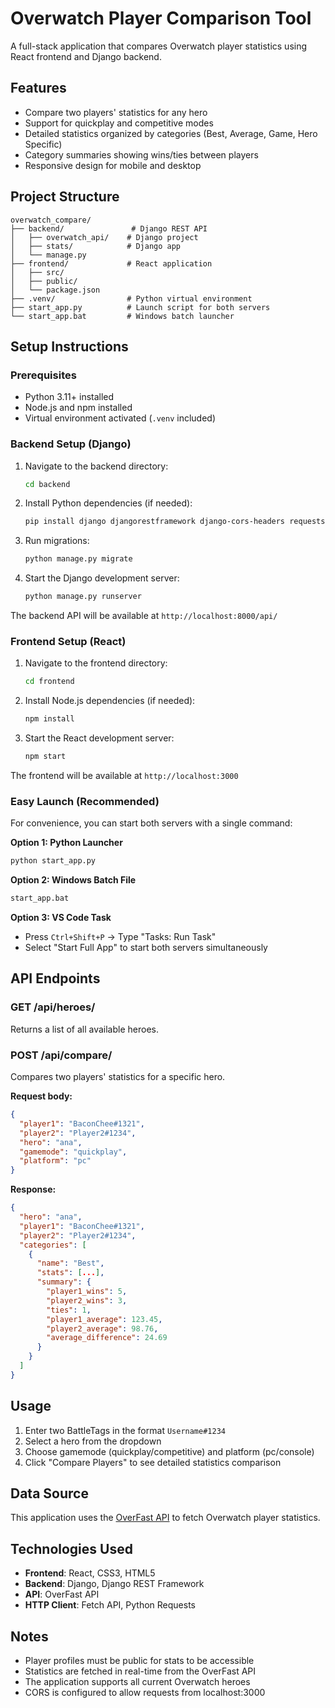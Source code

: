 # Overwatch Player Comparison Tool

A full-stack application that compares Overwatch player statistics using React frontend and Django backend.

## Features

- Compare two players' statistics for any hero
- Support for quickplay and competitive modes
- Detailed statistics organized by categories (Best, Average, Game, Hero Specific)
- Category summaries showing wins/ties between players
- Responsive design for mobile and desktop

## Project Structure

```
overwatch_compare/
├── backend/               # Django REST API
│   ├── overwatch_api/    # Django project
│   ├── stats/            # Django app
│   └── manage.py
├── frontend/             # React application
│   ├── src/
│   ├── public/
│   └── package.json
├── .venv/                # Python virtual environment
├── start_app.py          # Launch script for both servers
└── start_app.bat         # Windows batch launcher
```

## Setup Instructions

### Prerequisites

- Python 3.11+ installed
- Node.js and npm installed
- Virtual environment activated (`.venv` included)

### Backend Setup (Django)

1. Navigate to the backend directory:
   ```bash
   cd backend
   ```

2. Install Python dependencies (if needed):
   ```bash
   pip install django djangorestframework django-cors-headers requests
   ```

3. Run migrations:
   ```bash
   python manage.py migrate
   ```

4. Start the Django development server:
   ```bash
   python manage.py runserver
   ```

The backend API will be available at `http://localhost:8000/api/`

### Frontend Setup (React)

1. Navigate to the frontend directory:
   ```bash
   cd frontend
   ```

2. Install Node.js dependencies (if needed):
   ```bash
   npm install
   ```

3. Start the React development server:
   ```bash
   npm start
   ```

The frontend will be available at `http://localhost:3000`

### Easy Launch (Recommended)

For convenience, you can start both servers with a single command:

**Option 1: Python Launcher**
```bash
python start_app.py
```

**Option 2: Windows Batch File**
```bash
start_app.bat
```

**Option 3: VS Code Task**
- Press `Ctrl+Shift+P` → Type "Tasks: Run Task"
- Select "Start Full App" to start both servers simultaneously

## API Endpoints

### GET /api/heroes/
Returns a list of all available heroes.

### POST /api/compare/
Compares two players' statistics for a specific hero.

**Request body:**
```json
{
  "player1": "BaconChee#1321",
  "player2": "Player2#1234", 
  "hero": "ana",
  "gamemode": "quickplay",
  "platform": "pc"
}
```

**Response:**
```json
{
  "hero": "ana",
  "player1": "BaconChee#1321",
  "player2": "Player2#1234",
  "categories": [
    {
      "name": "Best",
      "stats": [...],
      "summary": {
        "player1_wins": 5,
        "player2_wins": 3,
        "ties": 1,
        "player1_average": 123.45,
        "player2_average": 98.76,
        "average_difference": 24.69
      }
    }
  ]
}
```

## Usage

1. Enter two BattleTags in the format `Username#1234`
2. Select a hero from the dropdown
3. Choose gamemode (quickplay/competitive) and platform (pc/console)
4. Click "Compare Players" to see detailed statistics comparison

## Data Source

This application uses the [OverFast API](https://overfast-api.tekrop.fr/) to fetch Overwatch player statistics.

## Technologies Used

- **Frontend**: React, CSS3, HTML5
- **Backend**: Django, Django REST Framework
- **API**: OverFast API
- **HTTP Client**: Fetch API, Python Requests

## Notes

- Player profiles must be public for stats to be accessible
- Statistics are fetched in real-time from the OverFast API
- The application supports all current Overwatch heroes
- CORS is configured to allow requests from localhost:3000
